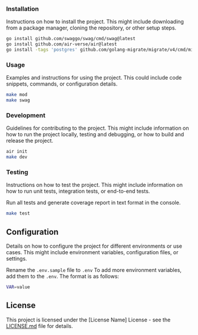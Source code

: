 ### Installation

Instructions on how to install the project. This might include downloading from a package manager, cloning the repository, or other setup steps.

```bash
go install github.com/swaggo/swag/cmd/swag@latest
go install github.com/air-verse/air@latest
go install -tags 'postgres' github.com/golang-migrate/migrate/v4/cmd/migrate@latest
```

### Usage

Examples and instructions for using the project. This could include code snippets, commands, or configuration details.

```bash
make mod
make swag
```

### Development

Guidelines for contributing to the project. This might include information on how to run the project locally, testing and debugging, or how to build and release the project.

```bash
air init
make dev
```

### Testing

Instructions on how to test the project. This might include information on how to run unit tests, integration tests, or end-to-end tests.

Run all tests and generate coverage report in text format in the console.

```bash
make test
```

## Configuration

Details on how to configure the project for different environments or use cases. This might include environment variables, configuration files, or settings.

Rename the `.env.sample` file to `.env`
To add more environment variables, add them to the `.env`. The format is as follows:

```bash
VAR=value
```

## License

This project is licensed under the [License Name] License - see the [LICENSE.md](LICENSE.md) file for details.

